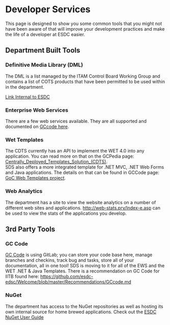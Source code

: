 # Developer Services

This page is designed to show you some common tools that you might not have been aware of that will improve your development practices and make the life of a developer at ESDC easier.

## Department Built Tools

### Definitive Media Library (DML)

The DML is a list managed by the ITAM Control Board Working Group and contains a list of COTS products that have been permitted to be used within in the department.

[Link Internal to ESDC](http://dialogue/grp/ITAM-GBTI-SD-DL/Site/Active%20Products.aspx)

### Enterprise Web Services

There are a few web services available. They are all supported and documented on [GCcode here](https://gccode.ssc-spc.gc.ca/iitb-dgiit/sds/ews).

### Wet Templates

The CDTS currently has an API to implement the WET 4.0 into any application. You can read more on that on the GCPedia page: [Centrally_Deployed_Templates_Solution_(CDTS)](https://www.gcpedia.gc.ca/wiki/Centrally_Deployed_Templates_Solution_(CDTS)).  
SDS also offers a more integrated template for .NET MVC, .NET Web Forms and Java applications. The details on that can be found in GCCode page: [GoC Web Templates project](https://gccode.ssc-spc.gc.ca/GOCWebTemplates).

### Web Analytics

The department has a site to view the website analytics on a number of different web sites and applications. <http://web-stats.prv/Index-e.asp> can be used to view the stats of the applications you develop.

## 3rd Party Tools

### GC Code

[GC Code](https://gccode.ssc-spc.gc.ca/)
is using GitLab; you can store your code base here, manage branches and checkins, track bug and tasks, store all of your documentation, all in one tool! SDS is moving to it for all of the EWS and the WET .NET & Java Templates.
There is a recommendation on GC Code for IITB found here: <https://github.com/esdc-edsc/Welcome/blob/master/Recommendations/GCcode.md>

### NuGet

The department has access to the NuGet repositories as well as hosting its own internal source for home brewed applications.
Check out the [ESDC NuGet User Guide](https://github.com/esdc-devcop/ESDC-Development-Setup/blob/master/nugetuserguide.md)
